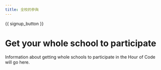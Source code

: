 ```yaml
---
title: 全校的參與
---
```


{{ signup_button }}

# Get your whole school to participate

Information about getting whole schools to participate in the Hour of Code will go here.